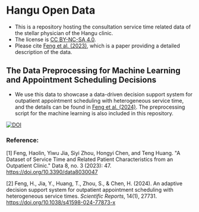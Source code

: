 # Hangu Open Data
* This is a repository hosting the consultation service time related data of the stellar physician of the Hangu clinic. 
* The license is [CC BY-NC-SA 4.0](https://creativecommons.org/licenses/by-nc-sa/4.0/).
* Please cite [Feng et al. (2023)](#1), which is a paper providing a detailed description of the data.

## The Data Preprocessing for Machine Learning and Appointment Scheduling Decisions
* We use this data to showcase a data-driven decision support system for outpatient appointment scheduling with heterogeneous service time, and the details can be found in [Feng et al. (2024)](#2). The preprocessing script for the machine learning is also included in this repository.

[![DOI](https://zenodo.org/badge/578618362.svg)](https://zenodo.org/badge/latestdoi/578618362)
### Reference:
<a id = "1"> [1] </a >Feng, Haolin, Yiwu Jia, Siyi Zhou, Hongyi Chen, and Teng Huang. "A Dataset of Service Time and Related Patient Characteristics from an Outpatient Clinic." Data 8, no. 3 (2023): 47. https://doi.org/10.3390/data8030047 


<a id = "2"> [2] </a >Feng, H., Jia, Y., Huang, T., Zhou, S., & Chen, H. (2024). An adaptive decision support system for outpatient appointment scheduling with heterogeneous service times. *Scientific Reports*, 14(1), 27731. https://doi.org/10.1038/s41598-024-77873-x